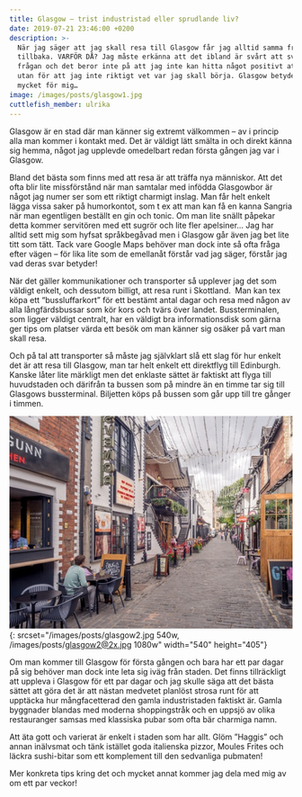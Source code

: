 ```yaml
---
title: Glasgow – trist industristad eller sprudlande liv?
date: 2019-07-21 23:46:00 +0200
description: >-
  När jag säger att jag skall resa till Glasgow får jag alltid samma fråga
  tillbaka. VARFÖR DÅ? Jag måste erkänna att det ibland är svårt att svara på
  frågan och det beror inte på att jag inte kan hitta något positivt att säga
  utan för att jag inte riktigt vet var jag skall börja. Glasgow betyder så
  mycket för mig…
image: /images/posts/glasgow1.jpg
cuttlefish_member: ulrika
---
```


Glasgow &auml;r en stad d&auml;r man k&auml;nner sig extremt v&auml;lkommen – av i princip alla man kommer i kontakt med. Det &auml;r v&auml;ldigt l&auml;tt sm&auml;lta in och direkt k&auml;nna sig hemma, n&aring;got jag upplevde omedelbart redan första g&aring;ngen jag var i Glasgow.

Bland det b&auml;sta som finns med att resa &auml;r att tr&auml;ffa nya m&auml;nniskor. Att det ofta blir lite missförst&aring;nd n&auml;r man samtalar med infödda Glasgowbor &auml;r n&aring;got jag numer ser som ett riktigt charmigt inslag. Man f&aring;r helt enkelt l&auml;gga vissa saker p&aring; humorkontot, som t ex att man kan f&aring; en kanna Sangria n&auml;r man egentligen best&auml;llt en gin och tonic. Om man lite sn&auml;llt p&aring;pekar detta kommer servitören med ett sugrör och lite fler apelsiner… Jag har alltid sett mig som hyfsat spr&aring;kbeg&aring;vad men i Glasgow g&aring;r &auml;ven jag bet lite titt som t&auml;tt. Tack vare Google Maps behöver man dock inte s&aring; ofta fr&aring;ga efter v&auml;gen – för lika lite som de emellan&aring;t först&aring;r vad jag s&auml;ger, först&aring;r jag vad deras svar betyder\!

N&auml;r det g&auml;ller kommunikationer och transporter s&aring; upplever jag det som v&auml;ldigt enkelt, och dessutom billigt, att resa runt i Skottland. &nbsp;Man kan tex köpa ett “bussluffarkort” för ett best&auml;mt antal dagar och resa med n&aring;gon av alla l&aring;ngf&auml;rdsbussar som kör kors och tv&auml;rs över landet. Bussterminalen, som ligger v&auml;ldigt centralt, har en v&auml;ldigt bra informationsdisk som g&auml;rna ger tips om platser v&auml;rda ett besök om man k&auml;nner sig os&auml;ker p&aring; vart man skall resa.

Och p&aring; tal att transporter s&aring; m&aring;ste jag sj&auml;lvklart sl&aring; ett slag för hur enkelt det &auml;r att resa till Glasgow, man tar helt enkelt ett direktflyg till Edinburgh. Kanske l&aring;ter lite m&auml;rkligt men det enklaste s&auml;ttet &auml;r faktiskt att flyga till huvudstaden och d&auml;rifr&aring;n ta bussen som p&aring; mindre &auml;n en timme tar sig till Glasgows bussterminal. Biljetten köps p&aring; bussen som g&aring;r upp till tre g&aring;nger i timmen.

![](/images/posts/glasgow2.jpg){: srcset="/images/posts/glasgow2.jpg 540w, /images/posts/glasgow2@2x.jpg 1080w" width="540" height="405"}

Om man kommer till Glasgow för första g&aring;ngen och bara har ett par dagar p&aring; sig behöver man dock inte leta sig iv&auml;g fr&aring;n staden. Det finns tillr&auml;ckligt att uppleva i Glasgow för ett par dagar och jag skulle s&auml;ga att det b&auml;sta s&auml;ttet att göra det &auml;r att n&auml;stan medvetet planlöst strosa runt för att uppt&auml;cka hur m&aring;ngfacetterad den gamla industristaden faktiskt &auml;r. Gamla byggnader blandas med moderna shoppingstr&aring;k och en uppsjö av olika restauranger samsas med klassiska pubar som ofta b&auml;r charmiga namn.

Att &auml;ta gott och varierat &auml;r enkelt i staden som har allt. Glöm ”Haggis” och annan in&auml;lvsmat och t&auml;nk ist&auml;llet goda italienska pizzor, Moules Frites och l&auml;ckra sushi-bitar som ett komplement till den sedvanliga pubmaten\!

Mer konkreta tips kring det och mycket annat kommer jag dela med mig av om ett par veckor\!